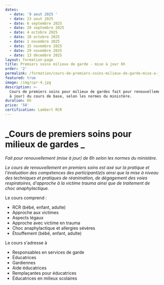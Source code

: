 ```yaml
---
dates:
  - date: '9 aout 2025 '
  - date: 23 aout 2025
  - date: 6 septembre 2025
  - date: 20 septembre 2025
  - date: 4 octobre 2025
  - date: 18 octobre 2025
  - date: 1 novembre 2025
  - date: 15 novembre 2025
  - date: 29 novembre 2025
  - date: 13 décembre 2025
layout: formation-page
title: Premiers soins milieux de garde - mise à jour 6h
order: '2'
permalink: /formation/cours-de-premiers-soins-milieux-de-garde-mise-a-jour
featured: true
image: /img/cpr-4.jpg
description: >-
  Cours de premiers soins pour milieux de gardes fait pour renouvellement (mise
  à jour) du cours de base, selon les normes du ministère.
duration: 6h
price: '58'
certification: Lambert RCR
---
```

# _Cours de premiers soins pour milieux de gardes _

_Fait pour renouvellement (mise à jour) de 6h selon les normes du ministère._

_Le cours de renouvellement en premiers soins est axé sur la pratique et l'évaluation des compétences des participant(e)s ainsi que la mise à niveau des techniques et pratiques de réanimation, de dégagement des voies respiratoires, d'approche à la victime trauma ainsi que de traitement de choc anaphylactique._

Le cours comprend :

* RCR  (bébé, enfant, adulte)
* Approche aux victimes
* Aspects légaux
* Approche avec victime en trauma
* Choc anaphylactique et allergies sévères
* Étouffement (bébé, enfant, adulte)

Le cours s'adresse à

* Responsables en services de garde
* Éducatrices
* Gardiennes
* Aide éducatrices
* Remplaçantes pour éducatrices
* Éducatrices en milieux scolaires
